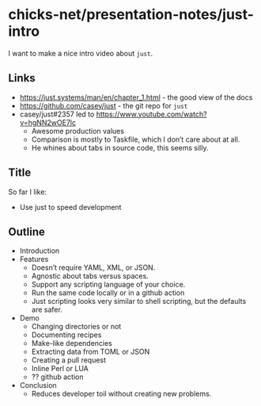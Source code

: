 # chicks-net/presentation-notes/just-intro

I want to make a nice intro video about `just`.

## Links

* https://just.systems/man/en/chapter_1.html - the good view of the docs
* https://github.com/casey/just - the git repo for `just`
* casey/just#2357 led to https://www.youtube.com/watch?v=hgNN2wOE7lc
  * Awesome production values
  * Comparison is mostly to Taskfile, which I don’t care about at all.
  * He whines about tabs in source code, this seems silly.

## Title

So far I like:

* Use just to speed development

## Outline

* Introduction
* Features
  * Doesn’t require YAML, XML, or JSON.
  * Agnostic about tabs versus spaces.
  * Support any scripting language of your choice.
  * Run the same code locally or in a github action
  * Just scripting looks very similar to shell scripting, but the defaults are safer.
* Demo
  * Changing directories or not
  * Documenting recipes
  * Make-like dependencies
  * Extracting data from TOML or JSON
  * Creating a pull request
  * Inline Perl or LUA
  * ?? github action
* Conclusion
  * Reduces developer toil without creating new problems.
